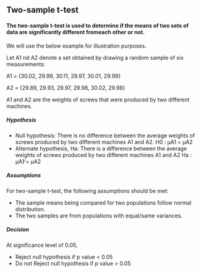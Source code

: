 ## Two-sample t-test

#### The two-sample t-test is used to determine if the means of two sets of data are significantly different fromeach other or not.

We will use the below example for illustration purposes.

Let A1 nd A2 denote a set obtained by drawing a random sample of six measurements:

A1 = {30.02, 29.99, 30.11, 29.97, 30.01, 29.99}

A2 = {29.89, 29.93, 29.97, 29.98, 30.02, 29.98}

A1 and A2 are the weights of screws that were produced by two different machines.

##### Hypothesis
- Null hypothesis: There is no difference between the average weights of screws produced by two different machines A1 and A2.
H0 : µA1 = µA2
- Alternate hypothesis, Ha: There is a difference between the average weights of screws produced by two different machines A1 and A2
Ha : µA1 ̸= µA2

##### Assumptions
For two-sample t-test, the following assumptions should be met:
- The sample means being compared for two populations follow normal distribution.
- The two samples are from populations with equal/same variances.

##### Decision
At significance level of 0.05,
- Reject null hypothesis if p value < 0.05
- Do not Reject null hypothesis if p value > 0.05
